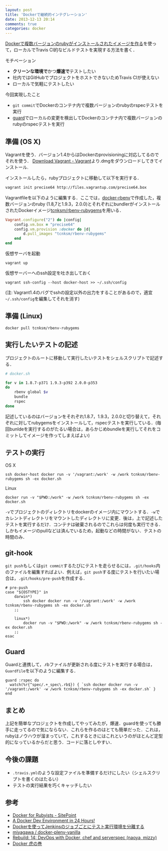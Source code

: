 ```yaml
---
layout: post
title: 'Dockerで継続的インテグレーション'
date: 2013-12-13 20:14
comments: true
categories: docker
---
```


[Dockerで複数バージョンのrubyがインストールされたイメージを作る](http://deeeet.com/writing/2013/12/12/docker-rbenv/)を使って，ローカルでTravis CI的なビルドテストを実現する方法を書く．

モチベーション

- **クリーンな環境で**かつ**爆速で**テストしたい
- 社内ではGitHubでプロジェクトをホストできないためTravis CIが使えない
- ローカルで気軽にテストしたい

今回実現したこと

- `git commit`でDockerのコンテナ内で複数バージョンのrubyのrspecテストを実行
- [guard](https://github.com/guard/guard)でローカルの変更を検出してDockerのコンテナ内で複数バージョンのrubyのrspecテストを実行

## 準備 (OS X)

Vagrantを使う．バージョン1.4からはDockerのprovisioningに対応してるのでそれを使う．
[Download Vagrant - Vagrant](http://www.vagrantup.com/downloads.html)より.dmgをダウンロードしてきてインストール.

インストールしたら，rubyプロジェクトに移動して以下を実行する．

``` bash
vagrant init precise64 http://files.vagrantup.com/precise64.box
```

Vagrantfileを以下のように編集する．ここでは，[docker-rbenv](https://github.com/tcnksm/docker-rbenv)で作成した，複数バージョンのruby (1.8,7と1.9.3，2.0.0)とそれぞれにbundlerがインストールされたDockerイメージ[tcnksm/rbenv-rubygems](https://index.docker.io/u/tcnksm/rbenv-rubygems/)を用いる．

``` ruby
Vagrant.configure("2") do |config|
    config.vm.box = "precise64"
    config.vm.provision :docker do |d|
        d.pull_images "tcnksm/rbenv-rubygems"
    end
end
```

仮想サーバを起動

```
vagrant up
```

仮想サーバーへのssh設定を吐き出しておく

```
vagrant ssh-config --host docker-host >> ~/.ssh/config
```

(注: Vagrant1.4のバグでsshの設定以外の出力をすることがあるので，適宜`~/.ssh/config`を編集してそれを消す)

## 準備 (Linux)

```
docker pull tcnksm/rbenv-rubygems
```

## 実行したいテストの記述

プロジェクトのルートに移動して実行したいテストをシェルスクリプトで記述する．

``` bash
# docker.sh

for v in 1.8.7-p371 1.9.3-p392 2.0.0-p353
do
    rbenv global $v
    bundle
    rspec
done            
```

記述しているのはバージョンをそれぞれ1.8.7，1.9.3，2.0.0と切り替えて，それぞれに対してrubygemsをインストールして，rspecテストを実行している．(毎回bunldeを実行するのがたるい場合は，あらかじめbundleを実行してそれをコミットしてイメージを作ってしまえばよい)


## テストの実行

OS X

```
ssh docker-host docker run -v '/vagrant:/work' -w /work tcnksm/rbenv-rubygems sh -ex docker.sh
```

Linux

```
docker run -v "$PWD:/work" -w /work tcnksm/rbenv-rubygems sh -ex docker.sh
```

`-v`でプロジェクトのディレクトリをdockerのイメージ内にマウントする．`-w`でカレントディレクトリをマウントしたディレクトリに変更．後は，上で記述したテストを実行するだけ．コンテナは破棄されるのでこれらは何度も実行できる．しかもイメージのpullなどは済んでいるため，起動などの時間がない．テストの時間のみ．

## git-hook

`git push`もしくは`git commit`するたびにテストを走らせるには，`.git/hooks`内のファイルを編集すればよい．例えば，`git push`する度にテストを行いたい場合は，`.git/hooks/pre-push`を作成する．

```
# pre-push
case "${OSTYPE}" in
    darwin*)
        ssh docker docker run -v '/vagrant:/work' -w /work tcnksm/rbenv-rubygems sh -ex docker.sh
    ;;
    
    linux*)
        docker run -v "$PWD:/work" -w /work tcnksm/rbenv-rubygems sh -ex docker.sh
    ;;
esac
```

## Guard

Guardと連携して，.rbファイルが更新される度にテストを実行する場合は，`Guardfile`を以下のように編集する．

```
guard :rspec do
  watch(%r{^spec/.+_spec\.rb$}) { `ssh docker docker run -v '/vagrant:/work' -w /work tcnksm/rbenv-rubygems sh -ex docker.sh` }
end
```

## まとめ

上記を簡単なプロジェクトを作成してやってみたが，爆速．guardを使っても勝手に走ってるので気にならない．これらを作るのはとても簡単だった．これは，rubyはノウハウが溜まっていて，これするときにはこれというのがほとんど定型的になっているからだと思う．コードに落としやすい．

## 今後の課題

- `.travis.yml`のような設定ファイルを準備するだけにしたい（シェルスクリプトを書くのはたるい）
- テストの実行結果を巧くキャッチしたい

## 参考

- [Docker for Rubyists - SitePoint](http://www.sitepoint.com/docker-for-rubyists/)
- [A Docker Dev Environment in 24 Hours!](http://blog.relateiq.com/a-docker-dev-environment-in-24-hours-part-2-of-2/)
- [Dockerを使ってJenkinsのジョブごとにテスト実行環境を分離する](http://orangain.hatenablog.com/entry/jenkins-docker)
- [miyagawa / docker-plenv-vanilla](https://github.com/miyagawa/docker-plenv-vanilla)
- [Rebuild: 14: DevOps with Docker, chef and serverspec (naoya, mizzy)](http://rebuild.fm/14/)
- [Docker 虎の巻](https://gist.github.com/tcnksm/7700047)

